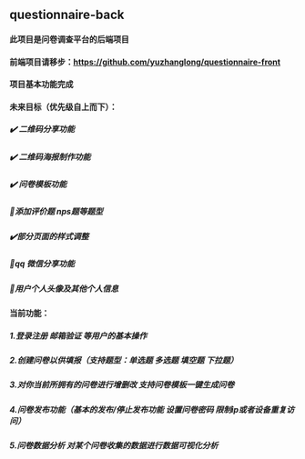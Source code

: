 ## questionnaire-back
#### 此项目是问卷调查平台的后端项目
#### 前端项目请移步：https://github.com/yuzhanglong/questionnaire-front
#### 项目基本功能完成

#### 未来目标（优先级自上而下）：
##### :heavy_check_mark: 二维码分享功能
##### :heavy_check_mark: 二维码海报制作功能
##### :heavy_check_mark: 问卷模板功能
##### :pushpin:添加评价题 nps题等题型
##### :heavy_check_mark:部分页面的样式调整
##### :pushpin:qq 微信分享功能
##### :pushpin:用户个人头像及其他个人信息

#### 当前功能：
##### 1.登录注册 邮箱验证 等用户的基本操作
##### 2.创建问卷以供填报（支持题型：单选题 多选题 填空题 下拉题）
##### 3.对你当前所拥有的问卷进行增删改  支持问卷模板一键生成问卷
##### 4.问卷发布功能（基本的发布/停止发布功能 设置问卷密码 限制ip或者设备重复访问）
##### 5.问卷数据分析 对某个问卷收集的数据进行数据可视化分析